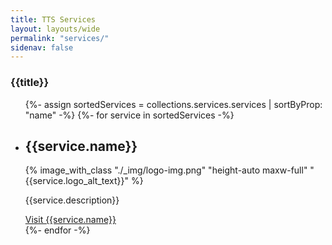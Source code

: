 ```yaml
---
title: TTS Services
layout: layouts/wide
permalink: "services/"
sidenav: false
---
```

<h3 class="site-preview-heading">{{title}}</h3>
<ul class="usa-card-group">
  {%- assign sortedServices = collections.services.services | sortByProp: "name" -%}
  {%- for service in sortedServices -%}
  <li class="usa-card usa-card--flag desktop:grid-col-4">
    <div class="usa-card__container">
      <div class="usa-card__header">
        <h2 class="usa-card__heading">{{service.name}}</h2>
      </div>
      <div class="usa-card__media usa-card__media--inset flex-justify-center">
        <div class="usa-card__img">
              {% image_with_class "./_img/logo-img.png" "height-auto maxw-full" "{{service.logo_alt_text}}" %}
        </div>
      </div>
      <div class="usa-card__body">
        <p>{{service.description}}</p>
      </div>
      <div class="usa-card__footer">
        <a href="{{service.link}}" class="usa-button">Visit {{service.name}}</a>
      </div>
    </div>
  </li>
  {%- endfor -%}
</ul>
